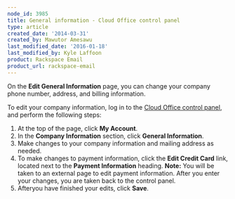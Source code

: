 ```yaml
---
node_id: 3985
title: General information - Cloud Office control panel
type: article
created_date: '2014-03-31'
created_by: Mawutor Amesawu
last_modified_date: '2016-01-18'
last_modified_by: Kyle Laffoon
product: Rackspace Email
product_url: rackspace-email
---
```


On the **Edit General Information** page, you can change your company
phone number, address, and billing information.

To edit your company information, log in to the [Cloud Office control
panel](https://apps.rackspace.com/index.php), and perform the following
steps:

1.  At the top of the page, click **My Account**.
2.  In the **Company Information** section, click **General
    Information**.
3.  Make changes to your company information and mailing address
    as needed.
4.  To make changes to payment information, click the **Edit Credit
    Card** link, located next to the **Payment Information** heading.
    **Note:** You will be taken to an external page to edit
    payment information. After you enter your changes, you are taken
    back to the control panel.
5.  Afteryou have finished your edits, click **Save**.



